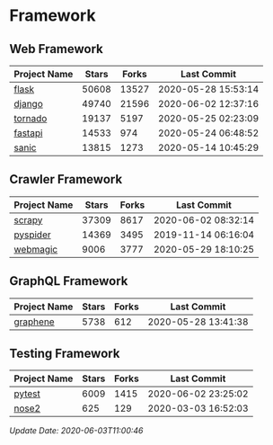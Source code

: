 # Framework

## Web Framework

| Project Name | Stars | Forks | Last Commit |
| ------------ | ----- | ----- | ----------- |
| [flask](https://github.com/pallets/flask) | 50608 | 13527 | 2020-05-28 15:53:14 |
| [django](https://github.com/django/django) | 49740 | 21596 | 2020-06-02 12:37:16 |
| [tornado](https://github.com/tornadoweb/tornado) | 19137 | 5197 | 2020-05-25 02:23:09 |
| [fastapi](https://github.com/tiangolo/fastapi) | 14533 | 974 | 2020-05-24 06:48:52 |
| [sanic](https://github.com/huge-success/sanic) | 13815 | 1273 | 2020-05-14 10:45:29 |

## Crawler Framework

| Project Name | Stars | Forks | Last Commit |
| ------------ | ----- | ----- | ----------- |
| [scrapy](https://github.com/scrapy/scrapy) | 37309 | 8617 | 2020-06-02 08:32:14 |
| [pyspider](https://github.com/binux/pyspider) | 14369 | 3495 | 2019-11-14 06:16:04 |
| [webmagic](https://github.com/code4craft/webmagic) | 9006 | 3777 | 2020-05-29 18:10:25 |

## GraphQL Framework

| Project Name | Stars | Forks | Last Commit |
| ------------ | ----- | ----- | ----------- |
| [graphene](https://github.com/graphql-python/graphene) | 5738 | 612 | 2020-05-28 13:41:38 |

## Testing Framework

| Project Name | Stars | Forks | Last Commit |
| ------------ | ----- | ----- | ----------- |
| [pytest](https://github.com/pytest-dev/pytest) | 6009 | 1415 | 2020-06-02 23:25:02 |
| [nose2](https://github.com/nose-devs/nose2) | 625 | 129 | 2020-03-03 16:52:03 |

*Update Date: 2020-06-03T11:00:46*